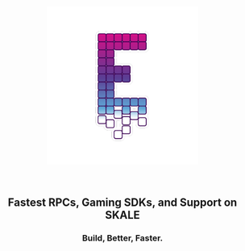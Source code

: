 <br>
<p align="center"><img width="300" src="/logo.png" alt="Eidolon Labs Logo"></p>
<br>
<h2 align="center">Fastest RPCs, Gaming SDKs, and Support on SKALE</h2>
<h3 align="center">Build, Better, Faster.</h3>
<br>